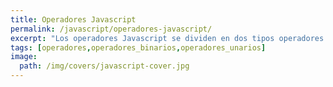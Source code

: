 ```yaml
---
title: Operadores Javascript
permalink: /javascript/operadores-javascript/
excerpt: "Los operadores Javascript se dividen en dos tipos operadores binarios y operadores unarios."
tags: [operadores,operadores_binarios,operadores_unarios]
image:
  path: /img/covers/javascript-cover.jpg
---
```

